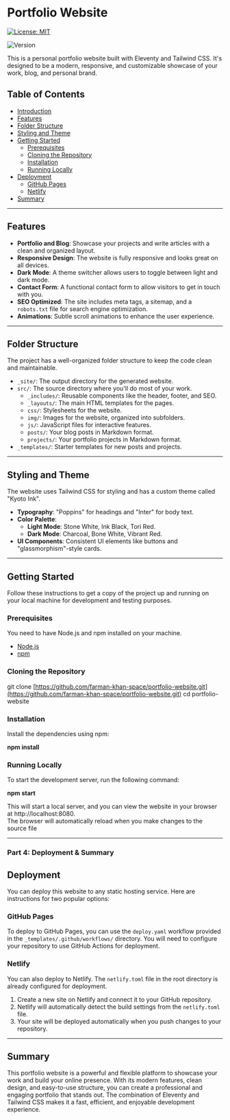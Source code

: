 # Portfolio Website
[![License: MIT](https://img.shields.io/badge/license-MIT-dc2626?style=for-the-badge)](https://opensource.org/licenses/MIT)

![Version](https://img.shields.io/badge/version-1.0.0-f5f5f4?style=for-the-badge&labelColor=333333)


This is a personal portfolio website built with Eleventy and Tailwind CSS. It's designed to be a modern, responsive, and customizable showcase of your work, blog, and personal brand.

## Table of Contents

- [Introduction](#introduction)
- [Features](#features)
- [Folder Structure](#folder-structure)
- [Styling and Theme](#styling-and-theme)
- [Getting Started](#getting-started)
  - [Prerequisites](#prerequisites)
  - [Cloning the Repository](#cloning-the-repository)
  - [Installation](#installation)
  - [Running Locally](#running-locally)
- [Deployment](#deployment)
  - [GitHub Pages](#github-pages)
  - [Netlify](#netlify)
- [Summary](#summary)

---

## Features

- **Portfolio and Blog**: Showcase your projects and write articles with a clean and organized layout.
- **Responsive Design**: The website is fully responsive and looks great on all devices.
- **Dark Mode**: A theme switcher allows users to toggle between light and dark mode.
- **Contact Form**: A functional contact form to allow visitors to get in touch with you.
- **SEO Optimized**: The site includes meta tags, a sitemap, and a `robots.txt` file for search engine optimization.
- **Animations**: Subtle scroll animations to enhance the user experience.

---

## Folder Structure

The project has a well-organized folder structure to keep the code clean and maintainable.

- `_site/`: The output directory for the generated website.
- `src/`: The source directory where you'll do most of your work.
  - `_includes/`: Reusable components like the header, footer, and SEO.
  - `_layouts/`: The main HTML templates for the pages.
  - `css/`: Stylesheets for the website.
  - `img/`: Images for the website, organized into subfolders.
  - `js/`: JavaScript files for interactive features.
  - `posts/`: Your blog posts in Markdown format.
  - `projects/`: Your portfolio projects in Markdown format.
- `_templates/`: Starter templates for new posts and projects.

---


## Styling and Theme

The website uses Tailwind CSS for styling and has a custom theme called "Kyoto Ink".

- **Typography**: "Poppins" for headings and "Inter" for body text.
- **Color Palette**:
  - **Light Mode**: Stone White, Ink Black, Tori Red.
  - **Dark Mode**: Charcoal, Bone White, Vibrant Red.
- **UI Components**: Consistent UI elements like buttons and "glassmorphism"-style cards.

---

## Getting Started

Follow these instructions to get a copy of the project up and running on your local machine for development and testing purposes.

### Prerequisites

You need to have Node.js and npm installed on your machine.

- [Node.js](https://nodejs.org/)
- [npm](https://www.npmjs.com/)

### Cloning the Repository


git clone [https://github.com/farman-khan-space/portfolio-website.git](https://github.com/farman-khan-space/portfolio-website.git)
cd portfolio-website


### Installation
Install the dependencies using npm:

**npm install**

### Running Locally
To start the development server, run the following command:

**npm start**

This will start a local server, and you can view the website in your browser at http://localhost:8080.  
The browser will automatically reload when you make changes to the source file



---

### Part 4: Deployment & Summary


## Deployment

You can deploy this website to any static hosting service. Here are instructions for two popular options:

### GitHub Pages

To deploy to GitHub Pages, you can use the `deploy.yaml` workflow provided in the `_templates/.github/workflows/` directory. You will need to configure your repository to use GitHub Actions for deployment.

### Netlify

You can also deploy to Netlify. The `netlify.toml` file in the root directory is already configured for deployment.

1. Create a new site on Netlify and connect it to your GitHub repository.
2. Netlify will automatically detect the build settings from the `netlify.toml` file.
3. Your site will be deployed automatically when you push changes to your repository.

---

## Summary

This portfolio website is a powerful and flexible platform to showcase your work and build your online presence. With its modern features, clean design, and easy-to-use structure, you can create a professional and engaging portfolio that stands out. The combination of Eleventy and Tailwind CSS makes it a fast, efficient, and enjoyable development experience.
